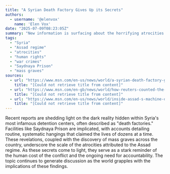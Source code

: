 ```yaml
---
title: "A Syrian Death Factory Gives Up its Secrets"
authors:
  - username: '@elenvox'
    name: 'Elen Vox'
date: "2025-07-09T08:23:05Z"
summary: "New information is surfacing about the horrifying atrocities committed within Syria's notorious \"death factories,\" revealing the systematic nature of the Assad regime's killings and the grim discovery of mass graves."
tags:
  - "Syria"
  - "Assad regime"
  - "atrocities"
  - "human rights"
  - "war crimes"
  - "Saydnaya Prison"
  - "mass graves"
sources:
  - url: "https://www.msn.com/en-us/news/world/a-syrian-death-factory-gives-up-its-secrets/ar-AA1Ie6dK"
    title: "[Could not retrieve title from content]"
  - url: "https://www.msn.com/en-gb/news/world/how-reuters-counted-the-dead-in the-march-killings-of-syrian-alawites/ar-AA1HIsmD"
    title: "[Could not retrieve title from content]"
  - url: "https://www.msn.com/en-us/news/world/inside-assad-s-machine-of-death-as-mass-graves-discovered-across-syria/ar-AA1w4ey5"
    title: "[Could not retrieve title from content]"
---
```


Recent reports are shedding light on the dark reality hidden within Syria's most infamous detention centers, often described as "death factories." Facilities like Saydnaya Prison are implicated, with accounts detailing routine, systematic hangings that claimed the lives of dozens at a time. These revelations, coupled with the discovery of mass graves across the country, underscore the scale of the atrocities attributed to the Assad regime. As these secrets come to light, they serve as a stark reminder of the human cost of the conflict and the ongoing need for accountability. The topic continues to generate discussion as the world grapples with the implications of these findings.
